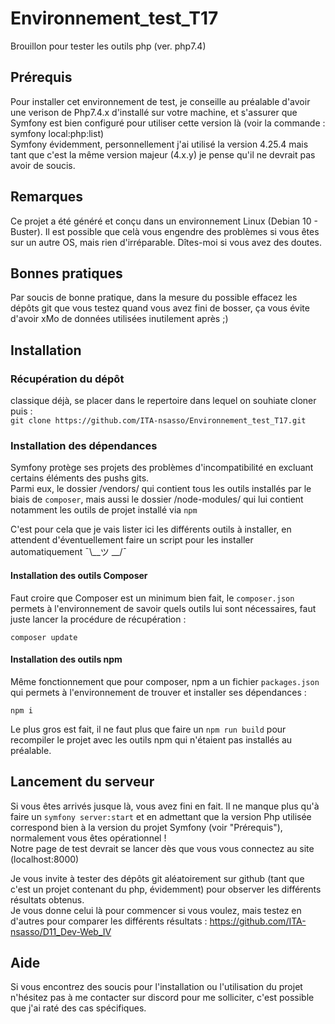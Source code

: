 # Environnement_test_T17
Brouillon pour tester les outils php (ver. php7.4)

## Prérequis
Pour installer cet environnement de test, je conseille au préalable d'avoir une verison de Php7.4.x d'installé sur votre machine, et s'assurer que Symfony est bien configuré pour utiliser cette version là (voir la commande : symfony local:php:list)  
Symfony évidemment, personnellement j'ai utilisé la version 4.25.4 mais tant que c'est la même version majeur (4.x.y) je pense qu'il ne devrait pas avoir de soucis.  

## Remarques
Ce projet a été généré et conçu dans un environnement Linux (Debian 10 - Buster). Il est possible que celà vous engendre des problèmes si vous êtes sur un autre OS, mais rien d'irréparable. Dîtes-moi si vous avez des doutes.  

## Bonnes pratiques
Par soucis de bonne pratique, dans la mesure du possible effacez les dépôts git que vous testez quand vous avez fini de bosser, ça vous évite d'avoir xMo de données utilisées inutilement après ;)  

## Installation
### Récupération du dépôt
classique déjà, se placer dans le repertoire dans lequel on souhiate cloner puis :  
```git clone https://github.com/ITA-nsasso/Environnement_test_T17.git```

### Installation des dépendances
Symfony protège ses projets des problèmes d'incompatibilité en excluant certains éléments des pushs gits.  
Parmi eux, le dossier /vendors/ qui contient tous les outils installés par le biais de  ```composer```, mais aussi le dossier /node-modules/ qui lui contient notamment les outils de projet installé via ```npm```  
  
C'est pour cela que je vais lister ici les différents outils à installer, en attendent d'éventuellement faire un script pour les installer automatiquement ¯\\__ツ \__/¯ 

#### Installation des outils Composer
Faut croire que Composer est un minimum bien fait, le ```composer.json``` permets à l'environnement de savoir quels outils lui sont nécessaires, faut juste lancer la procédure de récupération :  
  
```composer update```  

#### Installation des outils npm
Même fonctionnement que pour composer, npm a un fichier ```packages.json``` qui permets à l'environnement de trouver et installer ses dépendances :  
  
```npm i```  
  
Le plus gros est fait, il ne faut plus que faire un ```npm run build``` pour recompiler le projet avec les outils npm qui n'étaient pas installés au préalable.  

## Lancement du serveur
Si vous êtes arrivés jusque là, vous avez fini en fait. Il ne manque plus qu'à faire un ```symfony server:start``` et en admettant que la version Php utilisée correspond bien à la version du projet Symfony (voir "Prérequis"), normalement vous êtes opérationnel !  
Notre page de test devrait se lancer dès que vous vous connectez au site (localhost:8000)  
  
Je vous invite à tester des dépôts git aléatoirement sur github (tant que c'est un projet contenant du php, évidemment) pour observer les différents résultats obtenus.  
Je vous donne celui là pour commencer si vous voulez, mais testez en d'autres pour comparer les différents résultats : https://github.com/ITA-nsasso/D11_Dev-Web_IV  

## Aide
Si vous encontrez des soucis pour l'installation ou l'utilisation du projet n'hésitez pas à me contacter sur discord pour me solliciter, c'est possible que j'ai raté des cas spécifiques. 
